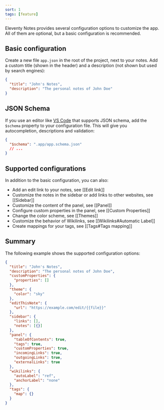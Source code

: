 ```yaml
---
sort: 1
tags: [feature]
---
```


Eleventy Notes provides several configuration options to customize the app. All of them are optional, but a basic configuration is recommended.

## Basic configuration

Create a new file `app.json` in the root of the project, next to your notes. Add a custom title (shown in the header) and a description (not shown but used by search engines):

```json
{
  "title": "John's Notes",
  "description": "The personal notes of John Doe"
}
```

## JSON Schema

If you use an editor like [VS Code](https://code.visualstudio.com/) that supports JSON schema, add the `$schema` property to your configuration file. This will give you autocompletion, descriptions and validation:

```json
{
  "$schema": ".app/app.schema.json"
  // ...
}
```

## Supported configurations

In addition to the basic configuration, you can also:

- Add an edit link to your notes, see [[Edit link]]
- Customize the notes in the sidebar or add links to other websites, see [[Sidebar]]
- Customize the content of the panel, see [[Panel]]
- Configure custom properties in the panel, see [[Custom Properties]]
- Change the color scheme, see [[Themes]]
- Customize the behavior of Wikilinks, see [[Wikilinks#Automatic Label]]
- Create mappings for your tags, see [[Tags#Tags mapping]]

## Summary

The following example shows the supported configuration options:

```json
{
  "title": "John's Notes",
  "description": "The personal notes of John Doe",
  "customProperties": {
    "properties": []
  },
  "theme": {
    "color": "sky"
  },
  "editThisNote": {
    "url": "https://example.com/edit/{{file}}"
  },
  "sidebar": {
    "links": [],
    "notes": [{}]
  },
  "panel": {
    "tableOfContents": true,
    "tags": true,
    "customProperties": true,
    "incomingLinks": true,
    "outgoingLinks": true,
    "externalLinks": true
  },
  "wikilinks": {
    "autoLabel": "ref",
    "anchorLabel": "none"
  },
  "tags": {
    "map": {}
  }
}
```
